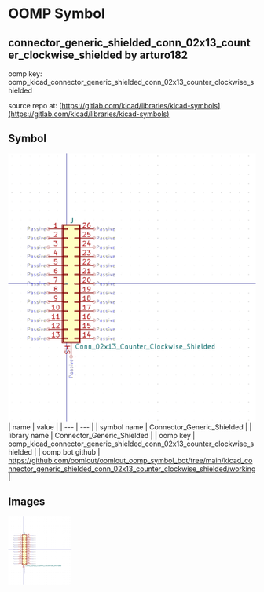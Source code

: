# OOMP Symbol  
## connector_generic_shielded_conn_02x13_counter_clockwise_shielded  by arturo182  
  
oomp key: oomp_kicad_connector_generic_shielded_conn_02x13_counter_clockwise_shielded  
  
source repo at: [https://gitlab.com/kicad/libraries/kicad-symbols](https://gitlab.com/kicad/libraries/kicad-symbols)  
## Symbol  
  
[![working.png](working_600.png)](working.png)  
| name | value | 
| --- | --- | 
| symbol name | Connector_Generic_Shielded | 
| library name | Connector_Generic_Shielded | 
| oomp key | oomp_kicad_connector_generic_shielded_conn_02x13_counter_clockwise_shielded | 
| oomp bot github | https://github.com/oomlout/oomlout_oomp_symbol_bot/tree/main/kicad_connector_generic_shielded_conn_02x13_counter_clockwise_shielded/working | 
## Images  
  
[![working.png](working_140.png)](working.png)  
